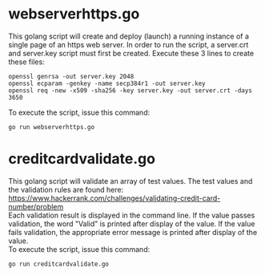webserverhttps.go
===
This golang script will create and deploy (launch) a running instance of a single page of an https web server.
In order to run the script, a server.crt and server.key script must first be created. Execute these 3 lines to create these files:
```
openssl genrsa -out server.key 2048
openssl ecparam -genkey -name secp384r1 -out server.key
openssl req -new -x509 -sha256 -key server.key -out server.crt -days 3650
```
To execute the script, issue this command:  
```
go run webserverhttps.go
```

creditcardvalidate.go
===
This golang script will validate an array of test values. The test values and the validation rules are found here:  
https://www.hackerrank.com/challenges/validating-credit-card-number/problem  
Each validation result is displayed in the command line.
If the value passes validation, the word "Valid" is printed after display of the value.
If the value fails validation, the appropriate error message is printed after display of the value.  
To execute the script, issue this command:  
```
go run creditcardvalidate.go
```
